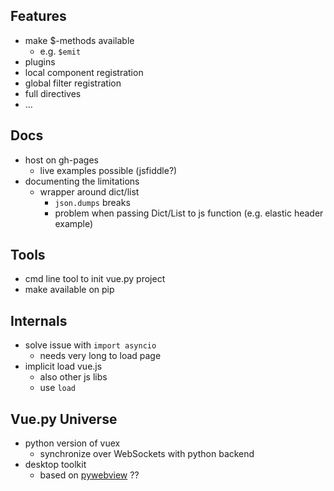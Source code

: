 ## Features
* make $-methods available
  * e.g. `$emit`
* plugins
* local component registration
* global filter registration
* full directives
* ...

## Docs
* host on gh-pages
  *  live examples possible (jsfiddle?)
* documenting the limitations
  * wrapper around dict/list
    * `json.dumps` breaks
    * problem when passing Dict/List to js function (e.g. elastic header example)


## Tools
* cmd line tool to init vue.py project
* make available on pip

## Internals
* solve issue with `import asyncio`
  * needs very long to load page
* implicit load vue.js
  * also other js libs
  * use `load`

## Vue.py Universe
* python version of vuex
  * synchronize over WebSockets with python backend
* desktop toolkit
  * based on [pywebview](https://github.com/r0x0r/pywebview) ??
